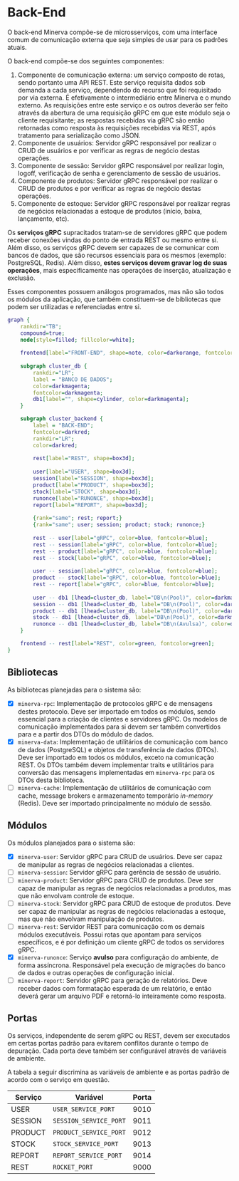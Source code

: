 # Back-End

O back-end Minerva compõe-se de microsserviços, com uma interface comum de
comunicação externa que seja simples de usar para os padrões atuais.

O back-end compõe-se dos seguintes componentes:

1. Componente de comunicação externa: um serviço composto de rotas, sendo
   portanto uma API REST. Este serviço requisita dados sob demanda a cada
   serviço, dependendo do recurso que foi requisitado por via externa. É
   efetivamente o intermediário entre Minerva e o mundo externo. As
   requisições entre este serviço e os outros deverão ser feito através da
   abertura de uma requisição gRPC em que este módulo seja o cliente
   requisitante; as respostas recebidas via gRPC são então retornadas
   como resposta às requisições recebidas via REST, após tratamento para
   serialização como JSON.
2. Componente de usuários: Servidor gRPC responsável por realizar o CRUD
   de usuários e por verificar as regras de negócio destas operações.
3. Componente de sessão: Servidor gRPC responsável por realizar login,
   logoff, verificação de senha e gerenciamento de sessão de usuários.
4. Componente de produtos: Servidor gRPC responsável por realizar o CRUD
   de produtos e por verificar as regras de negócio destas operações.
5. Componente de estoque: Servidor gRPC responsável por realizar regras
   de negócios relacionadas a estoque de produtos (início, baixa, lançamento,
   etc).

Os **serviços gRPC** supracitados tratam-se de servidores gRPC que podem
receber conexões vindas do ponto de entrada REST ou mesmo entre si. Além
disso, os serviços gRPC devem ser capazes de se comunicar com bancos de
dados, que são recursos essenciais para os mesmos (exemplo: PostgreSQL,
Redis). Além disso, **estes serviços devem gravar log de suas operações**,
mais especificamente nas operações de inserção, atualização e exclusão.

Esses componentes possuem análogos programados, mas não são todos os módulos
da aplicação, que também constituem-se de bibliotecas que podem ser utilizadas
e referenciadas entre si.

```dot process
graph {
	rankdir="TB";
	compound=true;
	node[style=filled; fillcolor=white];
	
	frontend[label="FRONT-END", shape=note, color=darkorange, fontcolor=darkorange];
	
	subgraph cluster_db {
		rankdir="LR";
		label = "BANCO DE DADOS";
		color=darkmagenta;
		fontcolor=darkmagenta;
		db1[label="", shape=cylinder, color=darkmagenta];
	}

	subgraph cluster_backend {
		label = "BACK-END";
		fontcolor=darkred;
		rankdir="LR";
		color=darkred;
		
		rest[label="REST", shape=box3d];
		
		user[label="USER", shape=box3d];
		session[label="SESSION", shape=box3d];
		product[label="PRODUCT", shape=box3d];
		stock[label="STOCK", shape=box3d];
		runonce[label="RUNONCE", shape=box3d];
		report[label="REPORT", shape=box3d];
		
		{rank="same"; rest; report;}
		{rank="same"; user; session; product; stock; runonce;}
		
		rest -- user[label="gRPC", color=blue, fontcolor=blue];
		rest -- session[label="gRPC", color=blue, fontcolor=blue];
		rest -- product[label="gRPC", color=blue, fontcolor=blue];
		rest -- stock[label="gRPC", color=blue, fontcolor=blue];
		
		user -- session[label="gRPC", color=blue, fontcolor=blue];
		product -- stock[label="gRPC", color=blue, fontcolor=blue];
		rest -- report[label="gRPC", color=blue, fontcolor=blue];
		
		user -- db1 [lhead=cluster_db, label="DB\n(Pool)", color=darkmagenta, fontcolor=darkmagenta];
		session -- db1 [lhead=cluster_db, label="DB\n(Pool)", color=darkmagenta, fontcolor=darkmagenta];
		product -- db1 [lhead=cluster_db, label="DB\n(Pool)", color=darkmagenta, fontcolor=darkmagenta];
		stock -- db1 [lhead=cluster_db, label="DB\n(Pool)", color=darkmagenta, fontcolor=darkmagenta];
		runonce -- db1 [lhead=cluster_db, label="DB\n(Avulsa)", color=darkmagenta, fontcolor=darkmagenta];
	}

	frontend -- rest[label="REST", color=green, fontcolor=green];
}
```

## Bibliotecas

As bibliotecas planejadas para o sistema são:

- [x] `minerva-rpc`: Implementação de protocolos gRPC e de mensagens destes
   protocolo. Deve ser importado em todos os módulos, sendo essencial para
   a criação de clientes e servidores gRPC. Os modelos de comunicação
   implementados para si devem ser também convertidos para e
  a partir dos DTOs do módulo de dados.
- [x] `minerva-data`: Implementação de utilitários de comunicação com banco de
  dados (PostgreSQL) e objetos de transferência de dados (DTOs). Deve ser
  importado em todos os módulos, exceto na comunicação REST. Os DTOs também
  devem implementar traits e utilitários para conversão das mensagens
  implementadas em `minerva-rpc` para os DTOs desta biblioteca.
- [ ] `minerva-cache`: Implementação de utilitários de comunicação com
  cache, message brokers e armazenamento temporário _in-memory_ (Redis).
  Deve ser importado principalmente no módulo de sessão.

## Módulos

Os módulos planejados para o sistema são:

- [x] `minerva-user`: Servidor gRPC para CRUD de usuários. Deve ser capaz de
  manipular as regras de negócios relacionadas a clientes.
- [ ] `minerva-session`: Servidor gRPC para gerência de sessão de usuário.
- [ ] `minerva-product`: Servidor gRPC para CRUD de produtos. Deve ser capaz
  de manipular as regras de negócios relacionadas a produtos, mas que não
  envolvam controle de estoque.
- [ ] `minerva-stock`: Servidor gRPC para CRUD de estoque de produtos. Deve
  ser capaz de manipular as regras de negócios relacionadas a estoque, mas
  que não envolvam manipulação de produtos.
- [ ] `minerva-rest`: Servidor REST para comunicação com os demais módulos
  executáveis. Possui rotas que apontam para serviços específicos, e é por
  definição um cliente gRPC de todos os servidores gRPC.
- [x] `minerva-runonce`: Serviço **avulso** para configuração do ambiente, de
  forma assíncrona. Responsável pela execução de migrações do banco de dados
  e outras operações de configuração inicial.
- [ ] `minerva-report`: Servidor gRPC para geração de relatórios. Deve receber
  dados com formatação esperada de um relatório, e então deverá gerar um
  arquivo PDF e retorná-lo inteiramente como resposta.

## Portas

Os serviços, independente de serem gRPC ou REST, devem ser executados em
certas portas padrão para evitarem conflitos durante o tempo de depuração.
Cada porta deve também ser configurável através de variáveis de ambiente.

A tabela a seguir discrimina as variáveis de ambiente e as portas padrão
de acordo com o serviço em questão.

| Serviço | Variável               | Porta |
|---------|------------------------|-------|
| USER    | `USER_SERVICE_PORT`    | 9010  |
| SESSION | `SESSION_SERVICE_PORT` | 9011  |
| PRODUCT | `PRODUCT_SERVICE_PORT` | 9012  |
| STOCK   | `STOCK_SERVICE_PORT`   | 9013  |
| REPORT  | `REPORT_SERVICE_PORT`  | 9014  |
| REST    | `ROCKET_PORT`          | 9000  |


